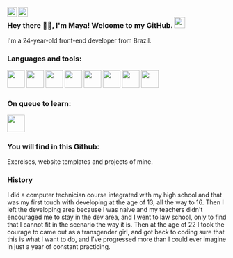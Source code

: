 <a href="https://twitter.com/lobxona">
  <img align="left" alt="Lobxona | Twitter" width="22px" src="https://raw.githubusercontent.com/peterthehan/peterthehan/master/assets/twitter.svg" />
</a> <a href="https://www.linkedin.com/in/maya-lobi/?locale=en_US">
  <img align="left" alt="Maya's LinkedIN" width="22px" src="https://raw.githubusercontent.com/peterthehan/peterthehan/master/assets/linkedin.svg" />
</a>



### Hey there 🐱‍💻, I'm Maya! Welcome to my GitHub. <img src="https://upload.wikimedia.org/wikipedia/commons/b/b0/Transgender_Pride_flag.svg" width="25px" />

I'm a 24-year-old front-end developer from Brazil. 


### Languages and tools:

<img src="https://cdn.jsdelivr.net/gh/devicons/devicon/icons/html5/html5-original.svg" width="40" height="40" />  <img src="https://cdn.jsdelivr.net/gh/devicons/devicon/icons/css3/css3-original.svg" width="40" height="40" />  <img src="https://cdn.jsdelivr.net/gh/devicons/devicon/icons/javascript/javascript-original.svg" width="40" height="40" />  <img src="https://cdn.jsdelivr.net/gh/devicons/devicon/icons/typescript/typescript-original.svg" width="40" height="40" />  <img src="https://cdn.jsdelivr.net/gh/devicons/devicon/icons/git/git-original.svg" width="40" height="40" />   <img src="https://cdn.jsdelivr.net/gh/devicons/devicon/icons/python/python-original.svg" width="40" height="40" />  <img src="https://cdn.jsdelivr.net/gh/devicons/devicon/icons/react/react-original.svg" width="40" height="40" />   <img src="https://cdn.jsdelivr.net/gh/devicons/devicon/icons/mysql/mysql-original.svg" width="40" height="40" />

### On queue to learn:

<img src="https://cdn.jsdelivr.net/gh/devicons/devicon/icons/nodejs/nodejs-original.svg" width="40" height="40" />    

### You will find in this Github:
Exercises, website templates and projects of mine.

### History
I did a computer technician course integrated with my high school and that was my first touch with developing at the age of 13, all the way to 16. Then I left the developing area because I was naive and my teachers didn't encouraged me to stay in the dev area, and I went to law school, only to find that I cannot fit in the scenario the way it is. Then at the age of 22 I took the courage to came out as a transgender girl, and got back to coding sure that this is what I want to do, and I've progressed more than I could ever imagine in just a year of constant practicing.
